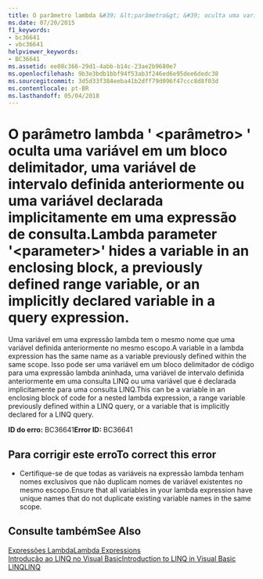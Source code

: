 ```yaml
---
title: O parâmetro lambda &#39; &lt;parâmetro&gt; &#39; oculta uma variável em um bloco delimitador, uma variável de intervalo definida anteriormente ou uma variável declarada implicitamente em uma expressão de consulta.
ms.date: 07/20/2015
f1_keywords:
- bc36641
- vbc36641
helpviewer_keywords:
- BC36641
ms.assetid: ee08c366-29d1-4abb-b14c-23ae2b9680e7
ms.openlocfilehash: 9b3e3bdb1bbf94f53ab3f246ed6e95dee6dedc38
ms.sourcegitcommit: 3d5d33f384eeba41b2dff79d096f47ccc8d8f03d
ms.contentlocale: pt-BR
ms.lasthandoff: 05/04/2018
---
```

# <a name="lambda-parameter-39ltparametergt39-hides-a-variable-in-an-enclosing-block-a-previously-defined-range-variable-or-an-implicitly-declared-variable-in-a-query-expression"></a><span data-ttu-id="c8059-102">O parâmetro lambda &#39; &lt;parâmetro&gt; &#39; oculta uma variável em um bloco delimitador, uma variável de intervalo definida anteriormente ou uma variável declarada implicitamente em uma expressão de consulta.</span><span class="sxs-lookup"><span data-stu-id="c8059-102">Lambda parameter &#39;&lt;parameter&gt;&#39; hides a variable in an enclosing block, a previously defined range variable, or an implicitly declared variable in a query expression.</span></span>
<span data-ttu-id="c8059-103">Uma variável em uma expressão lambda tem o mesmo nome que uma variável definida anteriormente no mesmo escopo.</span><span class="sxs-lookup"><span data-stu-id="c8059-103">A variable in a lambda expression has the same name as a variable previously defined within the same scope.</span></span> <span data-ttu-id="c8059-104">Isso pode ser uma variável em um bloco delimitador de código para uma expressão lambda aninhada, uma variável de intervalo definida anteriormente em uma consulta LINQ ou uma variável que é declarada implicitamente para uma consulta LINQ.</span><span class="sxs-lookup"><span data-stu-id="c8059-104">This can be a variable in an enclosing block of code for a nested lambda expression, a range variable previously defined within a LINQ query, or a variable that is implicitly declared for a LINQ query.</span></span>  
  
 <span data-ttu-id="c8059-105">**ID do erro:** BC36641</span><span class="sxs-lookup"><span data-stu-id="c8059-105">**Error ID:** BC36641</span></span>  
  
## <a name="to-correct-this-error"></a><span data-ttu-id="c8059-106">Para corrigir este erro</span><span class="sxs-lookup"><span data-stu-id="c8059-106">To correct this error</span></span>  
  
-   <span data-ttu-id="c8059-107">Certifique-se de que todas as variáveis na expressão lambda tenham nomes exclusivos que não duplicam nomes de variável existentes no mesmo escopo.</span><span class="sxs-lookup"><span data-stu-id="c8059-107">Ensure that all variables in your lambda expression have unique names that do not duplicate existing variable names in the same scope.</span></span>  
  
## <a name="see-also"></a><span data-ttu-id="c8059-108">Consulte também</span><span class="sxs-lookup"><span data-stu-id="c8059-108">See Also</span></span>  
 [<span data-ttu-id="c8059-109">Expressões Lambda</span><span class="sxs-lookup"><span data-stu-id="c8059-109">Lambda Expressions</span></span>](../../visual-basic/programming-guide/language-features/procedures/lambda-expressions.md)  
 [<span data-ttu-id="c8059-110">Introdução ao LINQ no Visual Basic</span><span class="sxs-lookup"><span data-stu-id="c8059-110">Introduction to LINQ in Visual Basic</span></span>](../../visual-basic/programming-guide/language-features/linq/introduction-to-linq.md)  
 [<span data-ttu-id="c8059-111">LINQ</span><span class="sxs-lookup"><span data-stu-id="c8059-111">LINQ</span></span>](../../visual-basic/programming-guide/language-features/linq/index.md)
